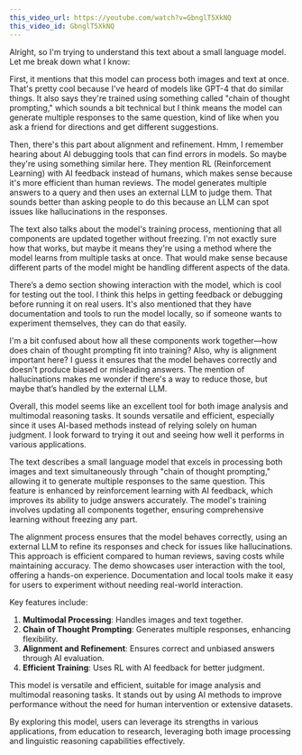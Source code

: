 ```yaml
---
this_video_url: https://youtube.com/watch?v=GbnglT5XkNQ
this_video_id: GbnglT5XkNQ
---
```

<think>
Alright, so I'm trying to understand this text about a small language model. Let me break down what I know:

First, it mentions that this model can process both images and text at once. That's pretty cool because I've heard of models like GPT-4 that do similar things. It also says they're trained using something called "chain of thought prompting," which sounds a bit technical but I think means the model can generate multiple responses to the same question, kind of like when you ask a friend for directions and get different suggestions.

Then, there's this part about alignment and refinement. Hmm, I remember hearing about AI debugging tools that can find errors in models. So maybe they're using something similar here. They mention RL (Reinforcement Learning) with AI feedback instead of humans, which makes sense because it's more efficient than human reviews. The model generates multiple answers to a query and then uses an external LLM to judge them. That sounds better than asking people to do this because an LLM can spot issues like hallucinations in the responses.

The text also talks about the model's training process, mentioning that all components are updated together without freezing. I'm not exactly sure how that works, but maybe it means they're using a method where the model learns from multiple tasks at once. That would make sense because different parts of the model might be handling different aspects of the data.

There’s a demo section showing interaction with the model, which is cool for testing out the tool. I think this helps in getting feedback or debugging before running it on real users. It's also mentioned that they have documentation and tools to run the model locally, so if someone wants to experiment themselves, they can do that easily.

I'm a bit confused about how all these components work together—how does chain of thought prompting fit into training? Also, why is alignment important here? I guess it ensures that the model behaves correctly and doesn't produce biased or misleading answers. The mention of hallucinations makes me wonder if there's a way to reduce those, but maybe that’s handled by the external LLM.

Overall, this model seems like an excellent tool for both image analysis and multimodal reasoning tasks. It sounds versatile and efficient, especially since it uses AI-based methods instead of relying solely on human judgment. I look forward to trying it out and seeing how well it performs in various applications.
</think>

The text describes a small language model that excels in processing both images and text simultaneously through "chain of thought prompting," allowing it to generate multiple responses to the same question. This feature is enhanced by reinforcement learning with AI feedback, which improves its ability to judge answers accurately. The model's training involves updating all components together, ensuring comprehensive learning without freezing any part.

The alignment process ensures that the model behaves correctly, using an external LLM to refine its responses and check for issues like hallucinations. This approach is efficient compared to human reviews, saving costs while maintaining accuracy. The demo showcases user interaction with the tool, offering a hands-on experience. Documentation and local tools make it easy for users to experiment without needing real-world interaction.

Key features include:
1. **Multimodal Processing**: Handles images and text together.
2. **Chain of Thought Prompting**: Generates multiple responses, enhancing flexibility.
3. **Alignment and Refinement**: Ensures correct and unbiased answers through AI evaluation.
4. **Efficient Training**: Uses RL with AI feedback for better judgment.

This model is versatile and efficient, suitable for image analysis and multimodal reasoning tasks. It stands out by using AI methods to improve performance without the need for human intervention or extensive datasets.

By exploring this model, users can leverage its strengths in various applications, from education to research, leveraging both image processing and linguistic reasoning capabilities effectively.
